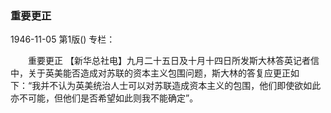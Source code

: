 ### 重要更正

1946-11-05
第1版()
专栏：

　　重要更正
    【新华总社电】九月二十五日及十月十四日所发斯大林答英记者信中，关于英美能否造成对苏联的资本主义包围问题，斯大林的答复应更正如下：“我并不认为英美统治人士可以对苏联造成资本主义的包围，他们即使欲如此亦不可能，但他们是否希望如此则我不能确定”。
